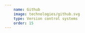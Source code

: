 ```yaml
---
    name: Github
    image: technologies/github.svg
    type: Version control systems
    order: 15
---
```


